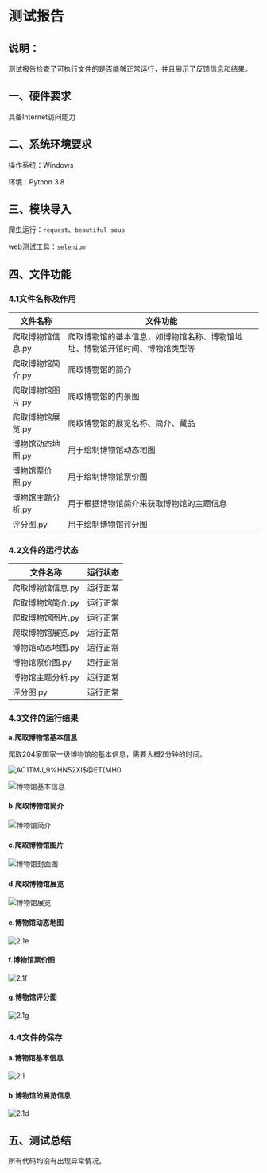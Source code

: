 # 测试报告

## 说明：

测试报告检查了可执行文件的是否能够正常运行，并且展示了反馈信息和结果。

## 一、硬件要求

具备Internet访问能力

## 二、系统环境要求

操作系统：Windows

环境：Python 3.8

## 三、模块导入

爬虫运行：`request`、`beautiful soup`

web测试工具：`selenium`

## 四、文件功能

### 4.1文件名称及作用

| 文件名称          | 文件功能                                                     |
| ----------------- | ------------------------------------------------------------ |
| 爬取博物馆信息.py | 爬取博物馆的基本信息，如博物馆名称、博物馆地址、博物馆开馆时间、博物馆类型等 |
| 爬取博物馆简介.py | 爬取博物馆的简介                                             |
| 爬取博物馆图片.py | 爬取博物馆的内景图                                           |
| 爬取博物馆展览.py | 爬取博物馆的展览名称、简介、藏品                             |
| 博物馆动态地图.py | 用于绘制博物馆动态地图                                       |
| 博物馆票价图.py   | 用于绘制博物馆票价图                                         |
| 博物馆主题分析.py | 用于根据博物馆简介来获取博物馆的主题信息                     |
| 评分图.py         | 用于绘制博物馆评分图                                         |

### 4.2文件的运行状态

| 文件名称          | 运行状态 |
| ----------------- | -------- |
| 爬取博物馆信息.py | 运行正常 |
| 爬取博物馆简介.py | 运行正常 |
| 爬取博物馆图片.py | 运行正常 |
| 爬取博物馆展览.py | 运行正常 |
| 博物馆动态地图.py | 运行正常 |
| 博物馆票价图.py   | 运行正常 |
| 博物馆主题分析.py | 运行正常 |
| 评分图.py         | 运行正常 |

### 4.3文件的运行结果

**a.爬取博物馆基本信息**

爬取204家国家一级博物馆的基本信息，需要大概2分钟的时间。

![AC1TMJ_9%HN52XI$@ET{MH0](E:\课堂内容\2020-2021-2\软件工程\大作业\会议记录\所有最新文档\AC1TMJ_9%HN52XI$@ET{MH0.png)

![博物馆基本信息](E:\课堂内容\2020-2021-2\软件工程\大作业\会议记录\所有最新文档\博物馆基本信息.png)

#### b.爬取博物馆简介

![博物馆简介](E:\课堂内容\2020-2021-2\软件工程\大作业\会议记录\所有最新文档\博物馆简介.png)

#### c.爬取博物馆图片

![博物馆封面图](E:\课堂内容\2020-2021-2\软件工程\大作业\会议记录\所有最新文档\博物馆封面图.png)

#### d.爬取博物馆展览

![博物馆展览](E:\课堂内容\2020-2021-2\软件工程\大作业\会议记录\所有最新文档\博物馆展览.png)

#### e.博物馆动态地图

![2.1e](E:\课堂内容\2020-2021-2\软件工程\大作业\会议记录\所有最新文档\2.1e.jpg)

#### f.博物馆票价图

![2.1f](E:\课堂内容\2020-2021-2\软件工程\大作业\会议记录\所有最新文档\2.1f.jpg)

#### g.博物馆评分图

![2.1g](E:\课堂内容\2020-2021-2\软件工程\大作业\会议记录\所有最新文档\2.1g.jpg)

### 4.4文件的保存

#### a.博物馆基本信息

![2.1](E:\课堂内容\2020-2021-2\软件工程\大作业\会议记录\所有最新文档\2.1.jpg)

#### b.博物馆的展览信息

![2.1d](E:\课堂内容\2020-2021-2\软件工程\大作业\会议记录\所有最新文档\2.1d.jpg)

## 五、测试总结

所有代码均没有出现异常情况。

